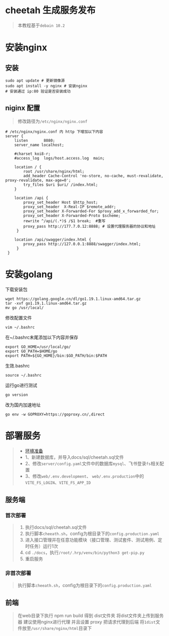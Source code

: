 # cheetah 生成服务发布

> 本教程基于`debain 10.2`

# 安装nginx
## 安装
```shell
sudo apt update # 更新镜像源
sudo apt install -y nginx # 安装nginx
# 安装通过 ip:80 验证是否安装成功
```
## niginx 配置
> 修改路径为`/etc/nginx/nginx.conf`
```nginx
# /etc/nginx/nginx.conf 内 http 下增加以下内容
server {
    listen       8080;
    server_name localhost;

    #charset koi8-r;
    #access_log  logs/host.access.log  main;

    location / {
        root /usr/share/nginx/html;
        add_header Cache-Control 'no-store, no-cache, must-revalidate, proxy-revalidate, max-age=0';
        try_files $uri $uri/ /index.html;
    }

    location /api {
        proxy_set_header Host $http_host;
        proxy_set_header  X-Real-IP $remote_addr;
        proxy_set_header X-Forwarded-For $proxy_add_x_forwarded_for;
        proxy_set_header X-Forwarded-Proto $scheme;
        rewrite ^/api/(.*)$ /$1 break;  #重写
        proxy_pass http://177.7.0.12:8888; # 设置代理服务器的协议和地址
     }

    location /api/swagger/index.html {
        proxy_pass http://127.0.0.1:8888/swagger/index.html;
     }
 }
```
# 安装golang

下载安装包
```shell
wget https://golang.google.cn/dl/go1.19.1.linux-amd64.tar.gz
tar -xvf go1.19.1.linux-amd64.tar.gz
mv go /usr/local/
```
修改配置文件
```shell
vim ~/.bashrc
```
在~/.bashrc末尾添加以下内容并保存
```shell
export GO_HOME=/usr/local/go/
export GO_PATH=$HOME/go 
export PATH=${GO_HOME}/bin:$GO_PATH/bin:$PATH
```
生效.bashrc
```shell
source ~/.bashrc
```
运行go进行测试
```shell
go version
```
改为国内加速地址
```shell
go env -w GOPROXY=https://goproxy.cn/,direct
```

# 部署服务

> - [环境准备](https://www.gin-vue-admin.com/guide/start-quickly/env.html)
> - 1、新建数据库，并导入docs/sql/cheetah.sql文件
> - 2、修改`server/config.yaml`文件中的数据库`mysql`、飞书登录`fs`相关配置
> - 3、修改`web/.env.development`、 `web/.env.production`中的`VITE_FS_LOGIN`、`VITE_FS_APP_ID`

## 服务端

### 首次部署
> 1. 执行docs/sql/cheetah.sql文件
> 2. 执行脚本`cheeath.sh`，config为根目录下的`config.production.yaml`
> 3. 进入接口管理并在任意功能模块（接口管理、测试套件、测试用例、定时任务）运行1次
> 4. cd `./docs`，执行`/root/.hrp/venv/bin/python3 get-pip.py`
> 5. 重启服务

### 非首次部署

> 执行脚本`cheeath.sh`，config为根目录下的`config.production.yaml`

## 前端
> 在web目录下执行 npm run build 得到 dist文件夹 将dist文件夹上传到服务器 建议使用nginx进行代理 并且设置 proxy 把请求代理到后端
> 将`1dist`文件放至`/usr/share/nginx/html`目录下


